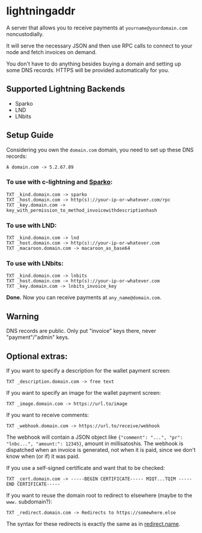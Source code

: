 lightningaddr
=============

A server that allows you to receive payments at `yourname@yourdomain.com` noncustodially.

It will serve the necessary JSON and then use RPC calls to connect to your node and fetch invoices on demand.

You don't have to do anything besides buying a domain and setting up some DNS records. HTTPS will be provided automatically for you.

## Supported Lightning Backends

  - Sparko
  - LND
  - LNbits

## Setup Guide

Considering you own the `domain.com` domain, you need to set up these DNS records:

```
A domain.com -> 5.2.67.89
```

### To use with c-lightning and [Sparko](https://github.com/fiatjaf/sparko):
```
TXT _kind.domain.com -> sparko
TXT _host.domain.com -> http(s)://your-ip-or-whatever.com/rpc
TXT _key.domain.com -> key_with_permission_to_method_invoicewithdescriptionhash
```

### To use with LND:
```
TXT _kind.domain.com -> lnd
TXT _host.domain.com -> http(s)://your-ip-or-whatever.com
TXT _macaroon.domain.com -> macaroon_as_base64
```

### To use with LNbits:
```
TXT _kind.domain.com -> lnbits
TXT _host.domain.com -> http(s)://your-ip-or-whatever.com
TXT _key.domain.com -> lnbits_invoice_key
```

**Done.** Now you can receive payments at `any_name@domain.com`.

## Warning

DNS records are public. Only put "invoice" keys there, never "payment"/"admin" keys.

## Optional extras:

If you want to specify a description for the wallet payment screen:
```
TXT _description.domain.com -> free text
```

If you want to specify an image for the wallet payment screen:
```
TXT _image.domain.com -> https://url.to/image
```

If you want to receive comments:
```
TXT _webhook.domain.com -> https://url.to/receive/webhook
```

The webhook will contain a JSON object like `{"comment": "...", "pr": "lnbc...", "amount:": 12345}`, amount in millisatoshis. The webhook is dispatched when an invoice is generated, not when it is paid, since we don't know when (or if) it was paid.

If you use a self-signed certificate and want that to be checked:
```
TXT _cert.domain.com -> -----BEGIN CERTIFICATE----- MIQT...TQIM -----END CERTIFICATE-----
```

If you want to reuse the domain root to redirect to elsewhere (maybe to the `www.` subdomain?):
```
TXT _redirect.domain.com -> Redirects to https://somewhere.else
```

The syntax for these redirects is exactly the same as in [redirect.name](http://redirect.name).
